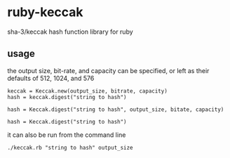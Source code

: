 ruby-keccak
===========

sha-3/keccak hash function library for ruby

## usage

the output size, bit-rate, and capacity can be specified, or left as their defaults of 512, 1024, and 576

```
keccak = Keccak.new(output_size, bitrate, capacity)
hash = keccak.digest("string to hash")

hash = Keccak.digest("string to hash", output_size, bitate, capacity)

hash = Keccak.digest("string to hash")
```

it can also be run from the command line

```
./keccak.rb "string to hash" output_size
```
